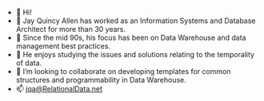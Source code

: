 - 👋 Hi!
- 👀 Jay Quincy Allen has worked as an Information Systems and Database Architect for more than 30 years. 
- 👀 Since the mid 90s, his focus has been on Data Warehouse and data management best practices. 
- 🌱 He enjoys studying the issues and solutions relating to the temporality of data.
- 💞️ I’m looking to collaborate on developing templates for common structures and programmability in Data Warehouse.
- 📫 jqa@RelationalData.net

<!---
RelationalData/RelationalData is a ✨ special ✨ repository because its `README.md` (this file) appears on your GitHub profile.
You can click the Preview link to take a look at your changes.
--->
